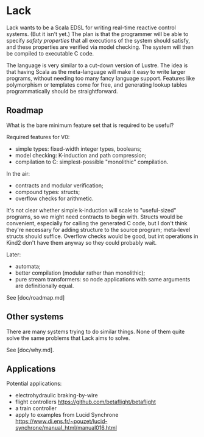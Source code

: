 # Lack

Lack wants to be a Scala EDSL for writing real-time reactive control systems.
(But it isn't yet.)
The plan is that the programmer will be able to specify _safety properties_ that all executions of the system should satisfy, and these properties are verified via model checking.
The system will then be compiled to executable C code.

The language is very similar to a cut-down version of Lustre.
The idea is that having Scala as the meta-language will make it easy to write larger programs, without needing too many fancy language support.
Features like polymorphism or templates come for free, and generating lookup tables programmatically should be straightforward.

## Roadmap

What is the bare minimum feature set that is required to be useful?

Required features for V0:
* simple types: fixed-width integer types, booleans;
* model checking: K-induction and path compression;
* compilation to C: simplest-possible "monolithic" compilation.

In the air:
* contracts and modular verification;
* compound types: structs;
* overflow checks for arithmetic.

It's not clear whether simple k-induction will scale to "useful-sized" programs, so we might need contracts to begin with.
Structs would be convenient, especially for calling the generated C code, but I don't think they're necessary for adding structure to the source program; meta-level structs should suffice.
Overflow checks would be good, but int operations in Kind2 don't have them anyway so they could probably wait.

Later:
* automata;
* better compilation (modular rather than monolithic);
* pure stream transformers: so node applications with same arguments are definitionally equal.

See [doc/roadmap.md]

## Other systems

There are many systems trying to do similar things.
None of them quite solve the same problems that Lack aims to solve.

See [doc/why.md].

## Applications

Potential applications:
* electrohydraulic braking-by-wire
* flight controllers https://github.com/betaflight/betaflight
* a train controller
* apply to examples from Lucid Synchrone https://www.di.ens.fr/~pouzet/lucid-synchrone/manual_html/manual016.html